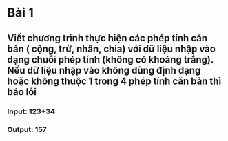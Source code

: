 # Bài 1
## Viết chương trình thực hiện các phép tính căn bản ( cộng, trừ, nhân, chia) với dữ liệu nhập vào dạng chuỗi phép tính (không có khoảng trắng). Nếu dữ liệu nhập vào không dùng định dạng hoặc không thuộc 1 trong 4 phép tính căn bản thì báo lỗi
### Input: 123+34
### Output: 157